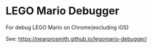 # LEGO Mario Debugger
For debug LEGO Mario on Chrome(excluding iOS)

See:
https://nearprosmith.github.io/legomario-debugger/
